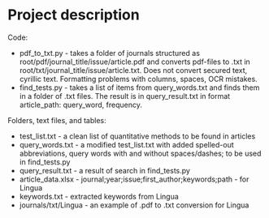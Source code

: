 # Project description

Code:
* pdf_to_txt.py - takes a folder of journals structured as root/pdf/journal_title/issue/article.pdf and converts pdf-files to .txt in root/txt/journal_title/issue/article.txt. Does not convert secured text, cyrillic text. Formatting problems with columns, spaces, OCR mistakes.
* find_tests.py - takes a list of items from query_words.txt and finds them in a folder of .txt files. The result is in query_result.txt in format article_path: query_word, frequency.

Folders, text files, and tables:
* test_list.txt - a clean list of quantitative methods to be found in articles
* query_words.txt - a modified test_list.txt with added spelled-out abbreviations, query words with and without spaces/dashes; to be used in find_tests.py 
* query_result.txt - a result of search in find_tests.py
* article_data.xlsx - journal;year;issue;first_author;keywords;path - for Lingua
* keywords.txt - extracted keywords from Lingua
* journals/txt/Lingua - an example of .pdf to .txt conversion for Lingua
